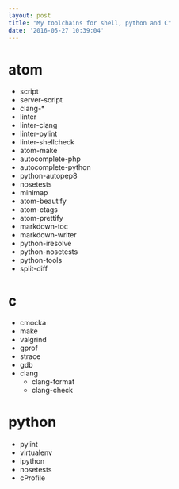 ```yaml
---
layout: post
title: "My toolchains for shell, python and C"
date: '2016-05-27 10:39:04'
---
```


# atom

- script
- server-script
- clang-*
- linter
- linter-clang
- linter-pylint
- linter-shellcheck
- atom-make
- autocomplete-php
- autocomplete-python
- python-autopep8
- nosetests
- minimap
- atom-beautify
- atom-ctags
- atom-prettify
- markdown-toc
- markdown-writer
- python-iresolve
- python-nosetests
- python-tools
- split-diff

# c
- cmocka
- make
- valgrind
- gprof
- strace
- gdb
- clang
  - clang-format
  - clang-check

# python
- pylint
- virtualenv
- ipython
- nosetests
- cProfile
